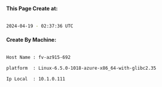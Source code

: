 
   
#### This Page Create at:

```bash

2024-04-19 - 02:37:36 UTC

```

#### Create By Machine:

```bash

Host Name : fv-az915-692

platform  : Linux-6.5.0-1018-azure-x86_64-with-glibc2.35

Ip Local  : 10.1.0.111

```

